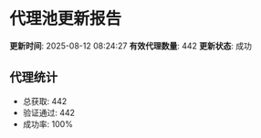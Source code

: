 # 代理池更新报告

**更新时间**: 2025-08-12 08:24:27
**有效代理数量**: 442
**更新状态**:  成功

## 代理统计
- 总获取: 442
- 验证通过: 442
- 成功率: 100%
